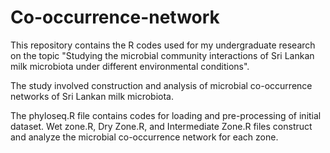 # Co-occurrence-network
This repository contains the R codes used for my undergraduate research on the topic "Studying the microbial community interactions of Sri Lankan milk microbiota under different environmental conditions".

The study involved construction and analysis of microbial co-occurrence networks of Sri Lankan milk microbiota.

The phyloseq.R file contains codes for loading and pre-processing of initial dataset.
Wet zone.R, Dry Zone.R, and Intermediate Zone.R files construct and analyze the microbial co-occurrence network for each zone.
